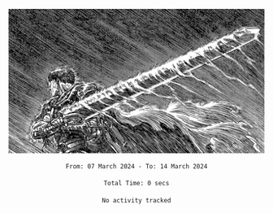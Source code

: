<!-- Profile image -->
<p align="center">
 <img src="assets/bpD2ohb.png" width="1080px">
</p>
<!-- Profile image end -->

<div align="center">
<!--START_SECTION:waka-->

```txt
From: 07 March 2024 - To: 14 March 2024

Total Time: 0 secs

No activity tracked
```

<!--END_SECTION:waka-->
</div>

